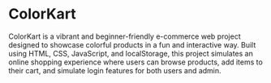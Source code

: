 # ColorKart
ColorKart is a vibrant and beginner-friendly e-commerce web project designed to showcase colorful products in a fun and interactive way. Built using HTML, CSS, JavaScript, and localStorage, this project simulates an online shopping experience where users can browse products, add items to their cart, and simulate login features for both users and admin.
